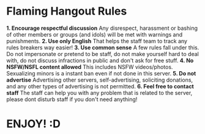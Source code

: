 # Flaming Hangout Rules
**1. Encourage respectful discussion**
Any disrespect, harassment or bashing of other members or groups (and idols) will be met with warnings and punishments.
**2. Use only English**
That helps the staff team to track any rules breakers way easier!
**3. Use common sense**
A few rules fall under this. Do not impersonate or pretend to be staff, do not make yourself hard to deal with, do not discuss infractions in public and don't ask for free stuff.
**4. No NSFW/NSFL content allowed**
This includes NSFW videos/photos. Sexualizing minors is a instant ban even if not done in this server.
**5. Do not advertise**
Advertising other servers, self-advertising, soliciting donations, and any other types of advertising is not permitted.
**6. Feel free to contact staff**
The staff can help you with any problem that is related to the server, please dont disturb staff if you don't need anything!

# ENJOY! :D
